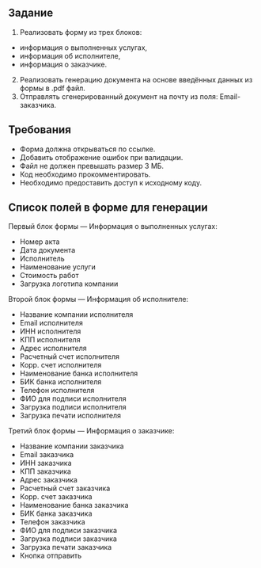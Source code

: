 ## Задание

1. Реализовать форму из трех блоков:
- информация о выполненных услугах,
- информация об исполнителе,
- информация о заказчике.
2. Реализовать генерацию документа на основе введённых данных из формы в .pdf файл.
3. Отправлять сгенерированный документ на почту из поля: Email-заказчика.

## Требования

- Форма должна открываться по ссылке.
- Добавить отображение ошибок при валидации.
- Файл не должен превышать размер 3 МБ.
- Код необходимо прокомментировать.
- Необходимо предоставить доступ к исходному коду.

## Список полей в форме для генерации

Первый блок формы — Информация о выполненных услугах:
- Номер акта
- Дата документа
- Исполнитель 
- Наименование услуги
- Стоимость работ
- Загрузка логотипа компании

Второй блок формы — Информация об исполнителе:
- Название компании исполнителя
- Email исполнителя
- ИНН исполнителя
- КПП исполнителя
- Адрес исполнителя
- Расчетный счет исполнителя
- Корр. счет исполнителя
- Наименование банка исполнителя
- БИК банка исполнителя
- Телефон исполнителя
- ФИО для подписи исполнителя
- Загрузка подписи исполнителя
- Загрузка печати исполнителя

Третий блок формы — Информация о заказчике:
- Название компании заказчика
- Email заказчика
- ИНН заказчика
- КПП заказчика
- Адрес заказчика
- Расчетный счет заказчика
- Корр. счет заказчика
- Наименование банка заказчика
- БИК банка заказчика
- Телефон заказчика
- ФИО для подписи заказчика
- Загрузка подписи заказчика
- Загрузка печати заказчика
- Кнопка отправить